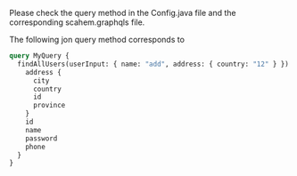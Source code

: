 
Please check the query method in the Config.java file and the corresponding scahem.graphqls file.


The following jon query method corresponds to
```graphql
query MyQuery {
  findAllUsers(userInput: { name: "add", address: { country: "12" } }) {
    address {
      city
      country
      id
      province
    }
    id
    name
    password
    phone
  }
}
```